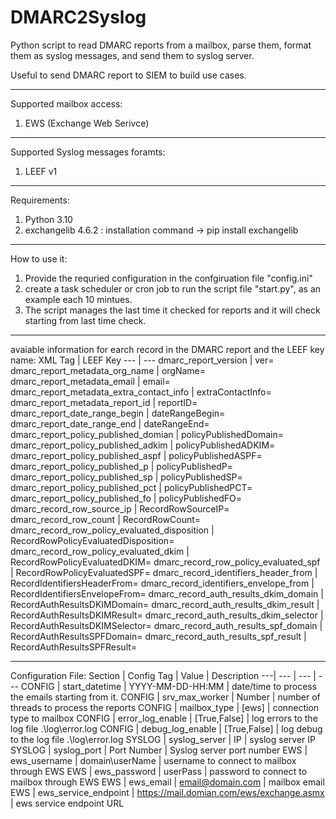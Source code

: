 # DMARC2Syslog
Python script to read DMARC reports from a mailbox, parse them, format them as syslog messages, and send them to syslog server. 

Useful to send DMARC report to SIEM to build use cases.

-------------------------------------------------------------------------------------------------------------------------------------------------
Supported mailbox access:
  1. EWS (Exchange Web Serivce)


-------------------------------------------------------------------------------------------------------------------------------------------------
Supported Syslog messages foramts:
  1. LEEF v1


-------------------------------------------------------------------------------------------------------------------------------------------------
Requirements:
  1. Python 3.10
  2. exchangelib 4.6.2 : installation command -> pip install exchangelib 


-------------------------------------------------------------------------------------------------------------------------------------------------
How to use it:
  1. Provide the requried configuration in the confgiruation file "config.ini" 
  2. create a task scheduler or cron job to run the script file "start.py", as an example each 10 mintues.
  3. The script manages the last time it checked for reports and it will check starting from last time check.


-------------------------------------------------------------------------------------------------------------------------------------------------
avaiable information for earch record in the DMARC report and the LEEF key name:
XML Tag | LEEF Key
--- | ---
dmarc_report_version | ver=
dmarc_report_metadata_org_name  | orgName=
dmarc_report_metadata_email  | email=
dmarc_report_metadata_extra_contact_info  | extraContactInfo=
dmarc_report_metadata_report_id  | reportID=
dmarc_report_date_range_begin  | dateRangeBegin=
dmarc_report_date_range_end  | dateRangeEnd=
dmarc_report_policy_published_domian  | policyPublishedDomain=
dmarc_report_policy_published_adkim  | policyPublishedADKIM=
dmarc_report_policy_published_aspf  | policyPublishedASPF=
dmarc_report_policy_published_p  | policyPublishedP=
dmarc_report_policy_published_sp  | policyPublishedSP=
dmarc_report_policy_published_pct  | policyPublishedPCT=
dmarc_report_policy_published_fo  | policyPublishedFO=
dmarc_record_row_source_ip  | RecordRowSourceIP=
dmarc_record_row_count  | RecordRowCount=
dmarc_record_row_policy_evaluated_disposition | RecordRowPolicyEvaluatedDisposition=
dmarc_record_row_policy_evaluated_dkim  | RecordRowPolicyEvaluatedDKIM=
dmarc_record_row_policy_evaluated_spf  | RecordRowPolicyEvaluatedSPF=
dmarc_record_identifiers_header_from  | RecordIdentifiersHeaderFrom=
dmarc_record_identifiers_envelope_from  | RecordIdentifiersEnvelopeFrom=
dmarc_record_auth_results_dkim_domain  | RecordAuthResultsDKIMDomain=
dmarc_record_auth_results_dkim_result  | RecordAuthResultsDKIMResult=
dmarc_record_auth_results_dkim_selector  | RecordAuthResultsDKIMSelector=
dmarc_record_auth_results_spf_domain  | RecordAuthResultsSPFDomain=
dmarc_record_auth_results_spf_result  | RecordAuthResultsSPFResult=


-------------------------------------------------------------------------------------------------------------------------------------------------
Configuration File:
Section | Config Tag | Value | Description
---| --- | --- | ---
CONFIG | start_datetime | YYYY-MM-DD-HH:MM | date/time to process the emails starting from it.
CONFIG | srv_max_worker | Number | number of threads to process the reports
CONFIG | mailbox_type | [ews] | connection type to mailbox 
CONFIG | error_log_enable | [True,False] | log errors to the log file .\log\error.log
CONFIG | debug_log_enable | [True,False] | log debug to the log file .\log\error.log
SYSLOG | syslog_server | IP | syslog server IP
SYSLOG | syslog_port | Port Number | Syslog server port number
EWS | ews_username | domain\userName | username to connect to mailbox through EWS
EWS | ews_password | userPass | password to connect to mailbox through EWS
EWS | ews_email | email@domain.com | mailbox email
EWS | ews_service_endpoint | https://mail.domian.com/ews/exchange.asmx | ews service endpoint URL
